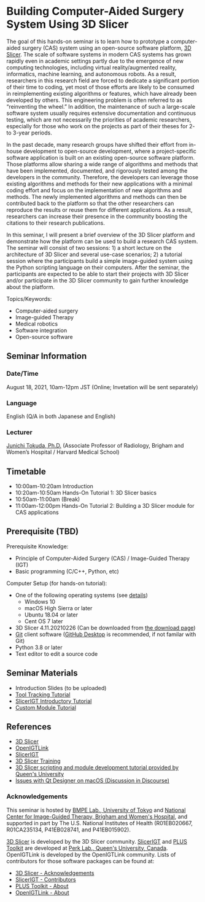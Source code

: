 # Building Computer-Aided Surgery System Using 3D Slicer

The goal of this hands-on seminar is to learn how to prototype a computer-aided surgery (CAS) system using an open-source software platform, [3D Slicer](https://slicer.org/). The scale of software systems in modern CAS systems has grown rapidly even in academic settings partly due to the emergence of new computing technologies, including virtual reality/augmented reality, informatics, machine learning, and autonomous robots. As a result, researchers in this research field are forced to dedicate a significant portion of their time to coding, yet most of those efforts are likely to be consumed in reimplementing existing algorithms or features, which have already been developed by others. This engineering problem is often referred to as “reinventing the wheel.” In addition, the maintenance of such a large-scale software system usually requires extensive documentation and continuous testing, which are not necessarily the priorities of academic researchers, especially for those who work on the projects as part of their theses for 2- to 3-year periods.

In the past decade, many research groups have shifted their effort from in-house development to open-source development, where a project-specific software application is built on an existing open-source software platform. Those platforms allow sharing a wide range of algorithms and methods that have been implemented, documented, and rigorously tested among the developers in the community. Therefore, the developers can leverage those existing algorithms and methods for their new applications with a minimal coding effort and focus on the implementation of new algorithms and methods. The newly implemented algorithms and methods can then be contributed back to the platform so that the other researchers can reproduce the results or reuse them for different applications. As a result, researchers can increase their presence in the community boosting the citations to their research publications.

In this seminar, I will present a brief overview of the 3D Slicer platform and demonstrate how the platform can be used to build a research CAS system. The seminar will consist of two sessions: 1) a short lecture on the architecture of 3D Slicer and several use-case scenarios; 2) a tutorial session where the participants build a simple image-guided system using the Python scripting language on their computers. After the seminar, the participants are expected to be able to start their projects with 3D Slicer and/or participate in the 3D Slicer community to gain further knowledge about the platform.

Topics/Keywords:

- Computer-aided surgery
- Image-guided Therapy
- Medical robotics
- Software integration
- Open-source software

## Seminar Information

### Date/Time

August 18, 2021, 10am-12pm JST (Online; Invetation will be sent separately)

### Language
English (Q/A in both Japanese and English)

### Lecturer
[Junichi Tokuda, Ph.D.](https://scholar.harvard.edu/tokuda/home) (Associate Professor of Radiology, Brigham and Women’s Hospital / Harvard Medical School)

## Timetable

- 10:00am-10:20am  Introduction 
- 10:20am-10:50am  Hands-On Tutorial 1: 3D Slicer basics
- 10:50am-11:00am  (Break)
- 11:00am-12:00pm  Hands-On Tutorial 2: Building a 3D Slicer module for CAS applications

## Prerequisite (TBD)

Prerequisite Knowledge:
- Principle of Computer-Aided Surgery (CAS) / Image-Guided Therapy (IGT)
- Basic programming (C/C++, Python, etc)


Computer Setup (for hands-on tutorial):

- One of the following operating systems (see [details](https://slicer.readthedocs.io/en/latest/user_guide/getting_started.html#system-requirements))
  - Windows 10
  - macOS High Sierra or later
  - Ubuntu 18.04 or later
  - Cent OS 7 later
- 3D Slicer 4.11.20210226 (Can be downloaded from [the download page](https://download.slicer.org))
- [Git](https://git-scm.com/) client software ([GitHub Desktop](https://desktop.github.com/) is recommended, if not familar with Git)
- Python 3.8 or later
- Text editor to edit a source code

## Seminar Materials

- Introduction Slides (to be uploaded)
- [Tool Tracking Tutorial](Instructions/ToolTracking.md)
- [SlicerIGT Introductory Tutorial](Instructions/SlicerIGTIntroduction.md)
- [Custom Module Tutorial](Instructions/CustomModule.md)


## References
- [3D Slicer](https://slicer.org/)
- [OpenIGTLink](http://openigtlink.org/)
- [SlicerIGT](http://www.slicerigt.org/)
- [3D Slicer Training](https://www.slicer.org/wiki/Documentation/4.10/Training)
- [3D Slicer scripting and module development tutorial provided by Queen's University](https://github.com/PerkLab/PerkLabBootcamp/blob/master/Doc/day3_2_SlicerProgramming.pptx?raw=true)
- [Issues with Qt Designer on macOS (Discussion in Discourse)](https://discourse.slicer.org/t/edit-ui-raies-designer-cannot-be-opened-because-of-a-problem/13176)


### Acknowledgements

This seminar is hosted by [BMPE Lab., University of Tokyo](http://www.bmpe.t.u-tokyo.ac.jp/en/member.html) and [National Center for Image-Guided Therapy, Brigham and Women's Hospital](https://ncigt.org/), and supported in part by The U.S. National Institutes of Health (R01EB020667, R01CA235134, P41EB028741, and P41EB015902). 

[3D Slicer](https://www.slicer.org/) is developed by the 3D Slicer community. [SlicerIGT](http://www.slicerigt.org/) and [PLUS Toolkit](https://plustoolkit.github.io/) are developed at [Perk Lab., Queen's University, Canada](http://perk.cs.queensu.ca/). OpenIGTLink is developed by the OpenIGTLink community. Lists of contributors for those software packages can be found at:

- [3D Slicer - Acknowledgements](https://slicer.readthedocs.io/en/latest/user_guide/about.html#acknowledgments)
- [SlicerIGT - Contributors](http://www.slicerigt.org/wp/contributors/)
- [PLUS Toolkit - About](https://plustoolkit.github.io/about)
- [OpenIGTLink - About](http://openigtlink.org/about)




